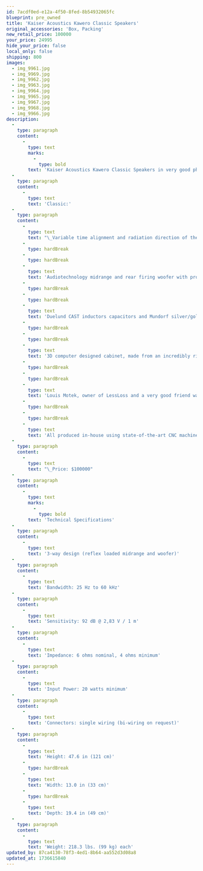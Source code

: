 ```yaml
---
id: 7acdf0ed-e12a-4f50-8fed-8b54932065fc
blueprint: pre_owned
title: 'Kaiser Acoustics Kawero Classic Speakers'
original_accessories: 'Box, Packing'
new_retail_price: 100000
your_price: 24995
hide_your_price: false
local_only: false
shipping: 800
images:
  - img_9961.jpg
  - img_9969.jpg
  - img_9962.jpg
  - img_9963.jpg
  - img_9964.jpg
  - img_9965.jpg
  - img_9967.jpg
  - img_9968.jpg
  - img_9966.jpg
description:
  -
    type: paragraph
    content:
      -
        type: text
        marks:
          -
            type: bold
        text: 'Kaiser Acoustics Kawero Classic Speakers in very good physical and functional condition with original crates and packing. Speakers sell as new for $100,000.00'
  -
    type: paragraph
    content:
      -
        type: text
        text: 'Classic:'
  -
    type: paragraph
    content:
      -
        type: text
        text: "\_Variable time alignment and radiation direction of the custom RAAL ribbon tweeter."
      -
        type: hardBreak
      -
        type: hardBreak
      -
        type: text
        text: 'Audiotechnology midrange and rear firing woofer with proprietary customised characteristics.'
      -
        type: hardBreak
      -
        type: hardBreak
      -
        type: text
        text: 'Duelund CAST inductors capacitors and Mundorf silver/gold/oil capacitors, in a time, phase and resonance-optimised characteristics.'
      -
        type: hardBreak
      -
        type: hardBreak
      -
        type: text
        text: '3D computer designed cabinet, made from an incredibly rigid, tough and well-damped type of beech ply called tankwood.'
      -
        type: hardBreak
      -
        type: hardBreak
      -
        type: text
        text: 'Louis Motek, owner of LessLoss and a very good friend was very engaged in working out a detailled technical research of this material. The result can be found here: The Virtues of Panzerholz. Thank you very much Louis !'
      -
        type: hardBreak
      -
        type: hardBreak
      -
        type: text
        text: 'All produced in-house using state-of-the-art CNC machines, and assembled to the finest tolerances achievable today.'
  -
    type: paragraph
    content:
      -
        type: text
        text: "\_Price: $100000"
  -
    type: paragraph
    content:
      -
        type: text
        marks:
          -
            type: bold
        text: 'Technical Specifications'
  -
    type: paragraph
    content:
      -
        type: text
        text: '3-way design (reflex loaded midrange and woofer)'
  -
    type: paragraph
    content:
      -
        type: text
        text: 'Bandwidth: 25 Hz to 60 kHz'
  -
    type: paragraph
    content:
      -
        type: text
        text: 'Sensitivity: 92 dB @ 2,83 V / 1 m'
  -
    type: paragraph
    content:
      -
        type: text
        text: 'Impedance: 6 ohms nominal, 4 ohms minimum'
  -
    type: paragraph
    content:
      -
        type: text
        text: 'Input Power: 20 watts minimum'
  -
    type: paragraph
    content:
      -
        type: text
        text: 'Connectors: single wiring (bi-wiring on request)'
  -
    type: paragraph
    content:
      -
        type: text
        text: 'Height: 47.6 in (121 cm)'
      -
        type: hardBreak
      -
        type: text
        text: 'Width: 13.0 in (33 cm)'
      -
        type: hardBreak
      -
        type: text
        text: 'Depth: 19.4 in (49 cm)'
  -
    type: paragraph
    content:
      -
        type: text
        text: 'Weight: 218.3 lbs. (99 kg) each'
updated_by: 87ca4130-78f3-4ed1-8b64-aa552d3d08a8
updated_at: 1736615840
---
```

